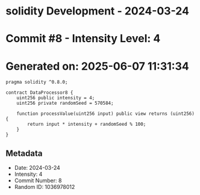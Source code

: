 ﻿# solidity Development - 2024-03-24
# Commit #8 - Intensity Level: 4
# Generated on: 2025-06-07 11:31:34
```solidity
pragma solidity ^0.8.0;

contract DataProcessor8 {
    uint256 public intensity = 4;
    uint256 private randomSeed = 570584;

    function processValue(uint256 input) public view returns (uint256) {
        return input * intensity + randomSeed % 100;
    }
}
```
## Metadata
- Date: 2024-03-24
- Intensity: 4
- Commit Number: 8
- Random ID: 1036978012
